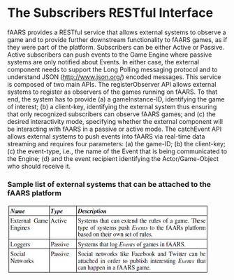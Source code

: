 The Subscribers RESTful Interface
========================
fAARS provides a RESTful service that allows external systems to observe a game and to provide further downstream functionality to fAARS games, as if they were part of the platform. Subscribers can be either Active or Passive. Active subscribers can push events to the Game Engine where passive systems are only notified about Events. In either case, the external component needs to support the Long Polling messaging protocol and to understand JSON (http://www.json.org/) encoded messages. This service is composed of two main APIs. 
The registerObserver API allows external systems to register as observers of the games running on fAARS. To that end, the system has to provide (a) a gameInstance-ID, identifying the game of interest; (b) a client-key, identifying the external system thus ensuring that only recognized subscribers can observe fAARS games; and (c) the desired interactivity mode, specifying whether the external component will be interacting with fAARS in a passive or active mode. The catchEvent API allows external systems to push events into fAARS via real-time data streaming and requires four parameters: (a) the game-ID; (b) the client-key; (c) the event-type, i.e., the name of the Event that is being communicated to the Engine; (d) and the event recipient identifying the Actor/Game-Object who should receive it.

### Sample list of external systems that can be attached to the fAARS platform
![My image4](http://github.com/skymankarfield/faars-documentation/raw/master/misc/img/external_systems.jpg)
